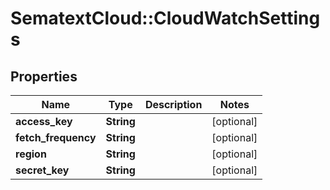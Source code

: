# SematextCloud::CloudWatchSettings

## Properties

| Name                | Type       | Description | Notes      |
| ------------------- | ---------- | ----------- | ---------- |
| **access_key**      | **String** |             | [optional] |
| **fetch_frequency** | **String** |             | [optional] |
| **region**          | **String** |             | [optional] |
| **secret_key**      | **String** |             | [optional] |
